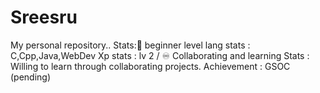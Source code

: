 # Sreesru
My personal repository..
Stats:🙂 beginner level
lang stats : C,Cpp,Java,WebDev
Xp stats : lv 2 / ♾️
Collaborating and learning Stats : Willing to learn through collaborating projects.
Achievement : GSOC (pending)
